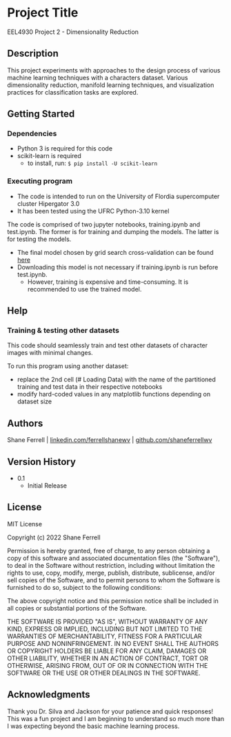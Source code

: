 # Project Title

EEL4930 Project 2 - Dimensionality Reduction

## Description

This project experiments with approaches to the design process of various machine learning techniques 
with a characters dataset. Various dimensionality reduction, manifold learning techniques, and 
visualization practices for classification tasks are explored. 

## Getting Started

### Dependencies

* Python 3 is required for this code
* scikit-learn is required
	* to install, run: ```$ pip install -U scikit-learn```


### Executing program

* The code is intended to run on the University of Flordia supercomputer cluster Hipergator 3.0
* It has been tested using the UFRC Python-3.10 kernel

The code is comprised of two jupyter notebooks, training.ipynb and test.ipynb.
The former is for training and dumping the models. The latter is for testing the models.

* The final model chosen by grid search cross-validation can be found [here](https://www.dropbox.com/s/82hsv598ixx8qya/final_model.pkl?dl=0)
* Downloading this model is not necessary if training.ipynb is run before test.ipynb. 
    * However, training is expensive and time-consuming. It is recommended to use the trained model.

## Help

### Training & testing other datasets

This code should seamlessly train and test other datasets of character images with minimal changes.

To run this program using another dataset:
* replace the 2nd cell (# Loading Data) with the name of the partitioned training and test data
in their respective notebooks
* modify hard-coded values in any matplotlib functions depending on dataset size

## Authors

Shane Ferrell | [linkedin.com/ferrellshanewv](https://linkedin.com/ferrellshanewv) | [github.com/shaneferrellwv](https://github.com/shaneferrellwv)

## Version History

* 0.1
    * Initial Release

## License

MIT License

Copyright (c) 2022 Shane Ferrell

Permission is hereby granted, free of charge, to any person obtaining a copy
of this software and associated documentation files (the "Software"), to deal
in the Software without restriction, including without limitation the rights
to use, copy, modify, merge, publish, distribute, sublicense, and/or sell
copies of the Software, and to permit persons to whom the Software is
furnished to do so, subject to the following conditions:

The above copyright notice and this permission notice shall be included in all
copies or substantial portions of the Software.

THE SOFTWARE IS PROVIDED "AS IS", WITHOUT WARRANTY OF ANY KIND, EXPRESS OR
IMPLIED, INCLUDING BUT NOT LIMITED TO THE WARRANTIES OF MERCHANTABILITY,
FITNESS FOR A PARTICULAR PURPOSE AND NONINFRINGEMENT. IN NO EVENT SHALL THE
AUTHORS OR COPYRIGHT HOLDERS BE LIABLE FOR ANY CLAIM, DAMAGES OR OTHER
LIABILITY, WHETHER IN AN ACTION OF CONTRACT, TORT OR OTHERWISE, ARISING FROM,
OUT OF OR IN CONNECTION WITH THE SOFTWARE OR THE USE OR OTHER DEALINGS IN THE
SOFTWARE.

## Acknowledgments

Thank you Dr. Silva and Jackson for your patience and quick responses! 
This was a fun project and I am beginning to understand so much more 
than I was expecting beyond the basic machine learning process.